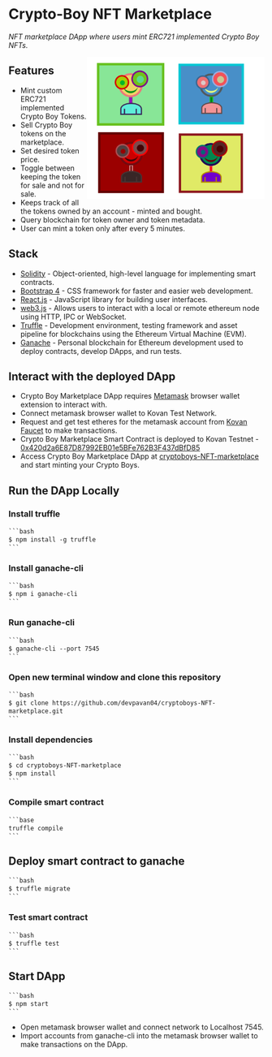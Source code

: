 # Crypto-Boy NFT Marketplace

<i>NFT marketplace DApp where users mint ERC721 implemented Crypto Boy NFTs.</i>

<img align="right" width="350" src="./image.png"></img>

## Features

- Mint custom ERC721 implemented Crypto Boy Tokens.
- Sell Crypto Boy tokens on the marketplace.
- Set desired token price.
- Toggle between keeping the token for sale and not for sale.
- Keeps track of all the tokens owned by an account - minted and bought.
- Query blockchain for token owner and token metadata.
- User can mint a token only after every 5 minutes.

## Stack

- [Solidity](https://docs.soliditylang.org/en/v0.7.6/) - Object-oriented, high-level language for implementing smart contracts.
- [Bootstrap 4](https://getbootstrap.com/) - CSS framework for faster and easier web development.
- [React.js](https://reactjs.org/) - JavaScript library for building user interfaces.
- [web3.js](https://web3js.readthedocs.io/en/v1.3.4/) - Allows users to interact with a local or remote ethereum node using HTTP, IPC or WebSocket.
- [Truffle](https://www.trufflesuite.com/truffle) - Development environment, testing framework and asset pipeline for blockchains using the Ethereum Virtual Machine (EVM).
- [Ganache](https://www.trufflesuite.com/ganache) - Personal blockchain for Ethereum development used to deploy contracts, develop DApps, and run tests.

## Interact with the deployed DApp

- Crypto Boy Marketplace DApp requires [Metamask](https://metamask.io/) browser wallet extension to interact with.
- Connect metamask browser wallet to Kovan Test Network.
- Request and get test etheres for the metamask account from [Kovan Faucet](https://gitter.im/kovan-testnet/faucet) to make transactions.
- Crypto Boy Marketplace Smart Contract is deployed to Kovan Testnet - [0x420d2a6E87D87992EB01e5BFe762B3F437dBfD85](https://kovan.etherscan.io/address/0x420d2a6e87d87992eb01e5bfe762b3f437dbfd85)
- Access Crypto Boy Marketplace DApp at [cryptoboys-NFT-marketplace](https://devpavan04.github.io/cryptoboys-nft-marketplace/) and start minting your Crypto Boys.

## Run the DApp Locally

### Install truffle

    ```bash
    $ npm install -g truffle
    ```

### Install ganache-cli

    ```bash
    $ npm i ganache-cli
    ```

### Run ganache-cli

    ```bash
    $ ganache-cli --port 7545
    ```

### Open new terminal window and clone this repository

    ```bash
    $ git clone https://github.com/devpavan04/cryptoboys-NFT-marketplace.git
    ```

### Install dependencies

    ```bash
    $ cd cryptoboys-NFT-marketplace
    $ npm install
    ```

### Compile smart contract

    ```base
    truffle compile
    ```

## Deploy smart contract to ganache

    ```bash
    $ truffle migrate
    ```

### Test smart contract

    ```bash
    $ truffle test
    ```

## Start DApp

    ```bash
    $ npm start
    ```

- Open metamask browser wallet and connect network to Localhost 7545.
- Import accounts from ganache-cli into the metamask browser wallet to make transactions on the DApp.
